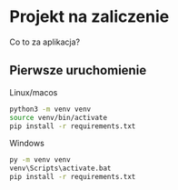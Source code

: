 # Projekt na zaliczenie

Co to za aplikacja?

## Pierwsze uruchomienie

Linux/macos
```bash
python3 -m venv venv
source venv/bin/activate
pip install -r requirements.txt
```

Windows
```bash
py -m venv venv
venv\Scripts\activate.bat
pip install -r requirements.txt
```
